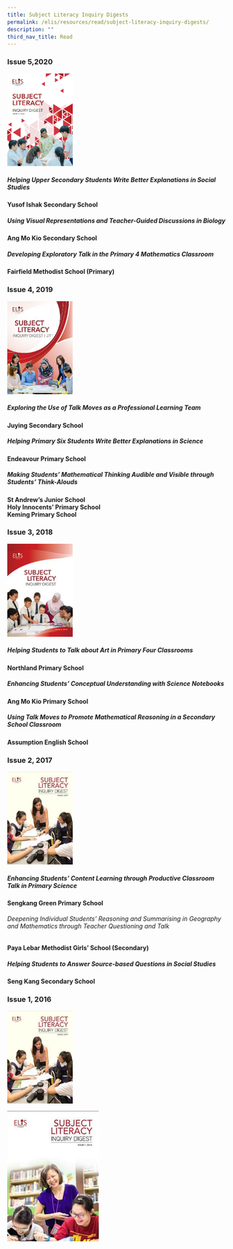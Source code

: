 ```yaml
---
title: Subject Literacy Inquiry Digests
permalink: /elis/resources/read/subject-literacy-inquiry-digests/
description: ""
third_nav_title: Read
---
```

### Issue 5,2020

<p><a href="/files/elis-sl-inquiry-digest-issue-5_final.pdf">
<img src="/images/cover-page-of-sl-digest-5.png" alt="Issue 5" style="width:30%">
</a></p>

##### Helping Upper Secondary Students Write Better Explanations in Social Studies

**Yusof Ishak Secondary School**

##### Using Visual Representations and Teacher-Guided Discussions in Biology


**Ang Mo Kio Secondary School**

##### Developing Exploratory Talk in the Primary 4 Mathematics Classroom

**Fairfield Methodist School (Primary)**

### Issue 4, 2019

<p><a href="/files/sl-digest-issue-4-2019.pdf">
<img src="/images/sl-digest4_cover.jpg" alt="Issue 4" style="width:30%">
</a></p>

##### Exploring the Use of Talk Moves as a Professional Learning Team

**Juying Secondary School**

##### Helping Primary Six Students Write Better Explanations in Science


**Endeavour Primary School**

##### Making Students’ Mathematical Thinking Audible and Visible through Students’ Think-Alouds


**St Andrew’s Junior School** <br>
**Holy Innocents’ Primary School** <br>
**Keming Primary School**

### Issue 3, 2018

<p><a href="/files/elis-sl-inquiry-digest-issue-3-2018_final.pdf">
<img src="/images/sl-digest3_cover.jpg" alt="Issue 3" style="width:30%">
</a></p>

##### Helping Students to Talk about Art in Primary Four Classrooms

**Northland Primary School**

##### Enhancing Students’ Conceptual Understanding with Science Notebooks

**Ang Mo Kio Primary School**

##### Using Talk Moves to Promote Mathematical Reasoning in a Secondary School Classroom

**Assumption English School**

### Issue 2, 2017

<p>
<img src="/images/sl_inquiry_dig_vol2.jpg" alt="Issue 2" style="width:30%">
</a></p>

##### Enhancing Students’ Content Learning through Productive Classroom Talk in Primary Science

**Sengkang Green Primary School**

###### Deepening Individual Students’ Reasoning and Summarising in Geography and Mathematics through Teacher Questioning and Talk


**Paya Lebar Methodist Girls’ School (Secondary)**

##### Helping Students to Answer Source-based Questions in Social Studies


**Seng Kang Secondary School**

### Issue 1, 2016

<p><a href="/files/elis-sl-inquiry-digest-issue-3-2018_final.pdf">
<img src="/images/sl_inquiry_dig_vol2.jpg" alt="Issue 2" style="width:30%">
</a></p>

![](/images/sl_inquiry_dig_vol1.jpg)
